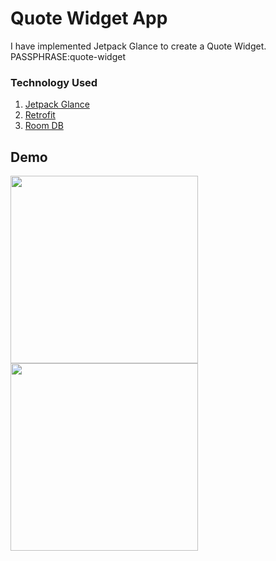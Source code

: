 # Quote Widget App

I have implemented Jetpack Glance to create a Quote Widget.
PASSPHRASE:quote-widget

### Technology Used
1. [Jetpack Glance](https://developer.android.com/develop/ui/compose/glance)
2. [Retrofit](https://square.github.io/retrofit/)
3. [Room DB](https://developer.android.com/training/data-storage/room)

## Demo

<img src="https://github.com/Zibran1999/Quote-Widgets/assets/54494916/48550ec8-3ebd-40b5-90b9-eafaa954dd80" width=300/>


<img src="https://github.com/Zibran1999/Quote-Widgets/assets/54494916/297b762d-641f-428b-b1df-3959cda9256b" width=300/>


